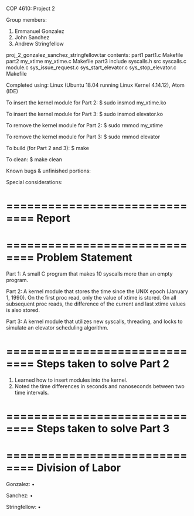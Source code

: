 COP 4610: Project 2

Group members:
1) Emmanuel Gonzalez
2) John Sanchez
3) Andrew Stringfellow

proj_2_gonzalez_sanchez_stringfellow.tar contents:
  part1
    part1.c
    Makefile
  part2
    my_xtime
      my_xtime.c
      Makefile
  part3
    include
      syscalls.h
    src
      syscalls.c
      module.c
      sys_issue_request.c
      sys_start_elevator.c
      sys_stop_elevator.c
    Makefile

Completed using: Linux (Ubuntu 18.04 running Linux Kernel 4.14.12), Atom (IDE)

To insert the kernel module for Part 2:
$ sudo insmod my_xtime.ko

To insert the kernel module for Part 3:
$ sudo insmod elevator.ko

To remove the kernel module for Part 2:
$ sudo rmmod my_xtime

To remove the kernel module for Part 3:
$ sudo rmmod elevator

To build (for Part 2 and 3):
$ make

To clean:
$ make clean

Known bugs & unfinished portions:

Special considerations:

==============================
Report
==============================

==============================
Problem Statement
==============================

Part 1:
A small C program that makes 10 syscalls more than an empty program.

Part 2:
A kernel module that stores the time since the UNIX epoch (January 1, 1990). On the first proc read, only the value of xtime is stored. On all subsequent proc reads, the difference of the current and last xtime values is also stored.

Part 3:
A kernel module that utilizes new syscalls, threading, and locks to simulate an elevator scheduling algorithm.

==============================
Steps taken to solve Part 2
==============================
1) Learned how to insert modules into the kernel.
2) Noted the time differences in seconds and nanoseconds between two
time intervals.

==============================
Steps taken to solve Part 3
==============================

==============================
Division of Labor
==============================

Gonzalez:
• 

Sanchez:
• 

Stringfellow:
• 